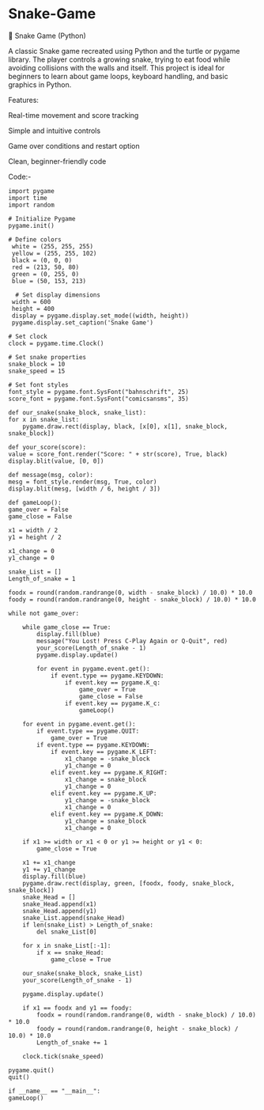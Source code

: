 # Snake-Game

🐍 Snake Game (Python)

A classic Snake game recreated using Python and the turtle or pygame library. The player controls a growing snake, trying to eat food while avoiding collisions with the walls and itself. This project is ideal for beginners to learn about game loops, keyboard handling, and basic graphics in Python.

Features:

Real-time movement and score tracking

Simple and intuitive controls

Game over conditions and restart option

Clean, beginner-friendly code

Code:-

    import pygame
    import time
    import random

    # Initialize Pygame
    pygame.init()

    # Define colors
     white = (255, 255, 255)
     yellow = (255, 255, 102)
     black = (0, 0, 0)
     red = (213, 50, 80)
     green = (0, 255, 0)
     blue = (50, 153, 213)

      # Set display dimensions
     width = 600
     height = 400
     display = pygame.display.set_mode((width, height))
     pygame.display.set_caption('Snake Game')

    # Set clock
    clock = pygame.time.Clock()

    # Set snake properties
    snake_block = 10
    snake_speed = 15

    # Set font styles
    font_style = pygame.font.SysFont("bahnschrift", 25)
    score_font = pygame.font.SysFont("comicsansms", 35)

    def our_snake(snake_block, snake_list):
    for x in snake_list:
        pygame.draw.rect(display, black, [x[0], x[1], snake_block, snake_block])

    def your_score(score):
    value = score_font.render("Score: " + str(score), True, black)
    display.blit(value, [0, 0])

    def message(msg, color):
    mesg = font_style.render(msg, True, color)
    display.blit(mesg, [width / 6, height / 3])

    def gameLoop():
    game_over = False
    game_close = False

    x1 = width / 2
    y1 = height / 2

    x1_change = 0
    y1_change = 0

    snake_List = []
    Length_of_snake = 1

    foodx = round(random.randrange(0, width - snake_block) / 10.0) * 10.0
    foody = round(random.randrange(0, height - snake_block) / 10.0) * 10.0

    while not game_over:

        while game_close == True:
            display.fill(blue)
            message("You Lost! Press C-Play Again or Q-Quit", red)
            your_score(Length_of_snake - 1)
            pygame.display.update()

            for event in pygame.event.get():
                if event.type == pygame.KEYDOWN:
                    if event.key == pygame.K_q:
                        game_over = True
                        game_close = False
                    if event.key == pygame.K_c:
                        gameLoop()

        for event in pygame.event.get():
            if event.type == pygame.QUIT:
                game_over = True
            if event.type == pygame.KEYDOWN:
                if event.key == pygame.K_LEFT:
                    x1_change = -snake_block
                    y1_change = 0
                elif event.key == pygame.K_RIGHT:
                    x1_change = snake_block
                    y1_change = 0
                elif event.key == pygame.K_UP:
                    y1_change = -snake_block
                    x1_change = 0
                elif event.key == pygame.K_DOWN:
                    y1_change = snake_block
                    x1_change = 0

        if x1 >= width or x1 < 0 or y1 >= height or y1 < 0:
            game_close = True

        x1 += x1_change
        y1 += y1_change
        display.fill(blue)
        pygame.draw.rect(display, green, [foodx, foody, snake_block, snake_block])
        snake_Head = []
        snake_Head.append(x1)
        snake_Head.append(y1)
        snake_List.append(snake_Head)
        if len(snake_List) > Length_of_snake:
            del snake_List[0]

        for x in snake_List[:-1]:
            if x == snake_Head:
                game_close = True

        our_snake(snake_block, snake_List)
        your_score(Length_of_snake - 1)

        pygame.display.update()

        if x1 == foodx and y1 == foody:
            foodx = round(random.randrange(0, width - snake_block) / 10.0) * 10.0
            foody = round(random.randrange(0, height - snake_block) / 10.0) * 10.0
            Length_of_snake += 1

        clock.tick(snake_speed)

    pygame.quit()
    quit()

    if __name__ == "__main__":
    gameLoop()
